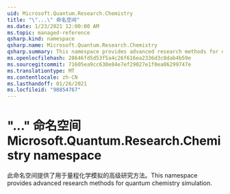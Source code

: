 ```yaml
---
uid: Microsoft.Quantum.Research.Chemistry
title: "\"...\" 命名空间"
ms.date: 1/23/2021 12:00:00 AM
ms.topic: managed-reference
qsharp.kind: namespace
qsharp.name: Microsoft.Quantum.Research.Chemistry
qsharp.summary: This namespace provides advanced research methods for quantum chemistry simulation.
ms.openlocfilehash: 28646fd5d53f5a4c26f616ea2336d3c0dab4b59e
ms.sourcegitcommit: 71605ea9cc630e84e7ef29027e1f0ea06299747e
ms.translationtype: MT
ms.contentlocale: zh-CN
ms.lasthandoff: 01/26/2021
ms.locfileid: "98854767"
---
```

# <a name="microsoftquantumresearchchemistry-namespace"></a><span data-ttu-id="7dc7c-102">"..." 命名空间</span><span class="sxs-lookup"><span data-stu-id="7dc7c-102">Microsoft.Quantum.Research.Chemistry namespace</span></span>

<span data-ttu-id="7dc7c-103">此命名空间提供了用于量程化学模拟的高级研究方法。</span><span class="sxs-lookup"><span data-stu-id="7dc7c-103">This namespace provides advanced research methods for quantum chemistry simulation.</span></span>


